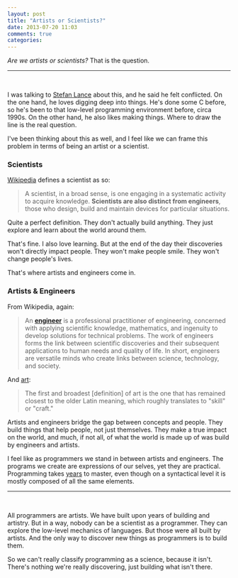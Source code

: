 ```yaml
---
layout: post
title: "Artists or Scientists?"
date: 2013-07-20 11:03
comments: true
categories: 
---
```


*Are we artists or scientists?* That is the question. 

---

<br>

I was talking to [Stefan Lance](http://stefanlance.com/blog/) about this, and he said he felt conflicted. On the one hand, he loves digging deep into things. He's done some C before, so he's been to that low-level programming environment before, circa 1990s. On the other hand, he also likes making things. Where to draw the line is the real question.

I've been thinking about this as well, and I feel like we can frame this problem in terms of being an artist or a scientist.

### Scientists

[Wikipedia](http://en.wikipedia.org/wiki/Scientist) defines a scientist as so: 

> A scientist, in a broad sense, is one engaging in a systematic activity to acquire knowledge.
> **Scientists are also distinct from engineers**, those who design, build and maintain devices for particular situations.

Quite a perfect definition. They don't actually build anything. They just explore and learn about the world around them. 

That's fine. I also love learning. But at the end of the day their discoveries won't directly impact people. They won't make people smile. They won't change people's lives. 

That's where artists and engineers come in. 

### Artists & Engineers

From Wikipedia, again: 

> An **[engineer](http://en.wikipedia.org/wiki/Engineer)** is a professional practitioner of engineering, concerned with applying 
> scientific knowledge, mathematics, and ingenuity to develop solutions for technical problems.
> The work of engineers forms the link between scientific discoveries and their subsequent applications to human needs and quality
> of life. In short, engineers are versatile minds who create links between science, technology, and society.

And [art](http://en.wikipedia.org/wiki/Art): 

> The first and broadest [definition] of art is the one that has remained closest to the older Latin meaning, which roughly translates to "skill" or "craft."

Artists and engineers bridge the gap between concepts and people. They build things that help people, not just themselves. They make a true impact on the world, and much, if not all, of what the world is made up of was build by engineers and artists. 

I feel like as programmers we stand in between artists and engineers. The programs we create are expressions of our selves, yet they are practical. Programming takes [years](http://norvig.com/21-days.html) to master, even though on a syntactical level it is mostly composed of all the same elements. 

---

<br>

All programmers are artists. We have built upon years of building and artistry. But in a way, nobody can be a scientist as a programmer. They can explore the low-level mechanics of languages. But those were all built by artists. And the only way to discover new things as programmers is to build them. 

So we can't really classify programming as a science, because it isn't. There's nothing we're really discovering, just building what isn't there. 



